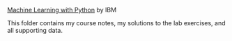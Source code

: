 [Machine Learning with Python](https://www.coursera.org/learn/machine-learning-with-python) by IBM

This folder contains my course notes, my solutions to the lab exercises, and all supporting data.